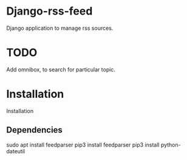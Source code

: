 # Django-rss-feed
Django application to manage rss sources.

# TODO

Add omnibox, to search for particular topic.

# Installation

Installation

## Dependencies

sudo apt install feedparser
pip3 install feedparser
pip3 install python-dateutil  
